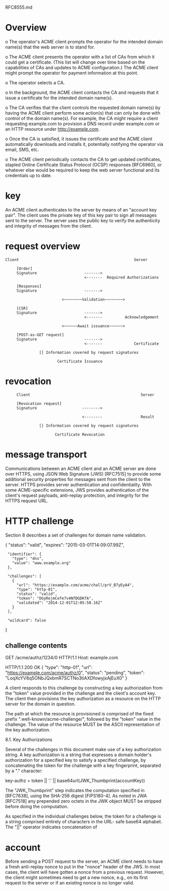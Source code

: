 RFC8555.md

# Overview
   o  The operator's ACME client prompts the operator for the intended
      domain name(s) that the web server is to stand for.

   o  The ACME client presents the operator with a list of CAs from
      which it could get a certificate.  (This list will change over
      time based on the capabilities of CAs and updates to ACME
      configuration.)  The ACME client might prompt the operator for
      payment information at this point.

   o  The operator selects a CA.

   o  In the background, the ACME client contacts the CA and requests
      that it issue a certificate for the intended domain name(s).

   o  The CA verifies that the client controls the requested domain
      name(s) by having the ACME client perform some action(s) that can
      only be done with control of the domain name(s).  For example, the
      CA might require a client requesting example.com to provision a
      DNS record under example.com or an HTTP resource under
      http://example.com.

   o  Once the CA is satisfied, it issues the certificate and the ACME
      client automatically downloads and installs it, potentially
      notifying the operator via email, SMS, etc.

   o  The ACME client periodically contacts the CA to get updated
      certificates, stapled Online Certificate Status Protocol (OCSP)
      responses [RFC6960], or whatever else would be required to keep
      the web server functional and its credentials up to date.

# key
   An ACME client authenticates to the server by means of an "account
   key pair".  The client uses the private key of this key pair to sign
   all messages sent to the server.  The server uses the public key to
   verify the authenticity and integrity of messages from the client.

# request overview
    Client                                                   Server

         [Order]
         Signature                     ------->
                                       <-------  Required Authorizations

         [Responses]
         Signature                     ------->

                             <~~~~~~~~Validation~~~~~~~~>

         [CSR]
         Signature                     ------->
                                       <-------          Acknowledgement

                             <~~~~~~Await issuance~~~~~~>

         [POST-as-GET request]
         Signature                     ------->
                                       <-------              Certificate

                   [] Information covered by request signatures

                           Certificate Issuance

# revocation
         Client                                                 Server

         [Revocation request]
         Signature                    -------->

                                      <--------                 Result

                   [] Information covered by request signatures

                          Certificate Revocation

# message transport
Communications between an ACME client and an ACME server are done
over HTTPS, using JSON Web Signature (JWS) [RFC7515] to provide some
additional security properties for messages sent from the client to
the server.  HTTPS provides server authentication and
confidentiality.  With some ACME-specific extensions, JWS provides
authentication of the client's request payloads, anti-replay
protection, and integrity for the HTTPS request URL.


# HTTP challenge
   Section 8 describes a set of challenges for domain name validation.

   {
     "status": "valid",
     "expires": "2015-03-01T14:09:07.99Z",

     "identifier": {
       "type": "dns",
       "value": "www.example.org"
     },

     "challenges": [
       {
         "url": "https://example.com/acme/chall/prV_B7yEyA4",
         "type": "http-01",
         "status": "valid",
         "token": "DGyRejmCefe7v4NfDGDKfA",
         "validated": "2014-12-01T12:05:58.16Z"
       }
     ],

     "wildcard": false
   }

## challenge contents
   GET /acme/authz/1234/0 HTTP/1.1
   Host: example.com

   HTTP/1.1 200 OK
   {
     "type": "http-01",
     "url": "https://example.com/acme/authz/0",
     "status": "pending",
     "token": "LoqXcYV8q5ONbJQxbmR7SCTNo3tiAXDfowyjxAjEuX0"
   }

   A client responds to this challenge by constructing a key
   authorization from the "token" value provided in the challenge and
   the client's account key.  The client then provisions the key
   authorization as a resource on the HTTP server for the domain in
   question.

   The path at which the resource is provisioned is comprised of the
   fixed prefix ".well-known/acme-challenge/", followed by the "token"
   value in the challenge.  The value of the resource MUST be the ASCII
   representation of the key authorization.

8.1.  Key Authorizations

   Several of the challenges in this document make use of a key
   authorization string.  A key authorization is a string that expresses
   a domain holder's authorization for a specified key to satisfy a
   specified challenge, by concatenating the token for the challenge
   with a key fingerprint, separated by a "." character:

   key-authz = token || '.' || base64url(JWK_Thumbprint(accountKey))

   The "JWK_Thumbprint" step indicates the computation specified in
   [RFC7638], using the SHA-256 digest [FIPS180-4].  As noted in JWA
   [RFC7518] any prepended zero octets in the JWK object MUST be
   stripped before doing the computation.

   As specified in the individual challenges below, the token for a
   challenge is a string comprised entirely of characters in the URL-
   safe base64 alphabet.  The "||" operator indicates concatenation of

# account
 Before sending a POST request to the server, an ACME client needs to
   have a fresh anti-replay nonce to put in the "nonce" header of the
   JWS.  In most cases, the client will have gotten a nonce from a
   previous request.  However, the client might sometimes need to get a
   new nonce, e.g., on its first request to the server or if an existing
   nonce is no longer valid.